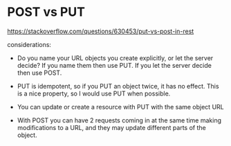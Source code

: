 # POST vs PUT

https://stackoverflow.com/questions/630453/put-vs-post-in-rest

considerations:

- Do you name your URL objects you create explicitly, or let the server decide? If you name them then use PUT. 
If you let the server decide then use POST.

- PUT is idempotent, so if you PUT an object twice, it has no effect. This is a nice property, 
so I would use PUT when possible.

- You can update or create a resource with PUT with the same object URL

- With POST you can have 2 requests coming in at the same time making modifications to a URL, 
and they may update different parts of the object.
